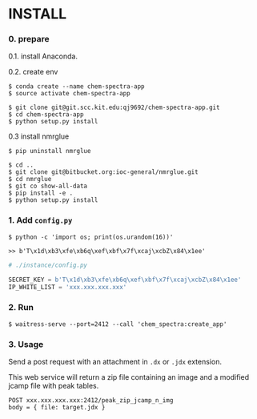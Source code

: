 # INSTALL


### 0. prepare

0.1. install Anaconda.

0.2. create env

```
$ conda create --name chem-spectra-app
$ source activate chem-spectra-app
```

```
$ git clone git@git.scc.kit.edu:qj9692/chem-spectra-app.git
$ cd chem-spectra-app
$ python setup.py install
```

0.3 install nmrglue

```
$ pip uninstall nmrglue

$ cd ..
$ git clone git@bitbucket.org:ioc-general/nmrglue.git
$ cd nmrglue
$ git co show-all-data
$ pip install -e .
$ python setup.py install
```


### 1. Add `config.py`

```
$ python -c 'import os; print(os.urandom(16))'

>> b'T\x1d\xb3\xfe\xb6q\xef\xbf\x7f\xcaj\xcbZ\x84\x1ee'
```

```python
# ./instance/config.py

SECRET_KEY = b'T\x1d\xb3\xfe\xb6q\xef\xbf\x7f\xcaj\xcbZ\x84\x1ee'
IP_WHITE_LIST = 'xxx.xxx.xxx.xxx'
```

### 2. Run

```
$ waitress-serve --port=2412 --call 'chem_spectra:create_app'
```

### 3. Usage

Send a post request with an attachment in `.dx` or `.jdx` extension.

This web service will return a zip file containing an image and a modified jcamp file with peak tables.

```
POST xxx.xxx.xxx.xxx:2412/peak_zip_jcamp_n_img
body = { file: target.jdx }
```
